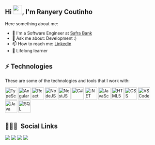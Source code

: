 <h2 align="left">Hi <img src="https://raw.githubusercontent.com/kaueMarques/kaueMarques/master/hi.gif" height="30px">, I'm Ranyery Coutinho</h2>

Here something about me:
- 🔭 I'm a Software Engineer at [Safra Bank](https://www.safra.com.br/)
- 💬 Ask me about: Development :)
- 📫 How to reach me: [Linkedin](https://www.linkedin.com/in/ranyery/)
- 🌱 Lifelong learner

<!-- 
## 📈 GitHub Stats
<div align="center">
  <a href="https://github.com/ranyery">
  <img height="180em" src="https://github-readme-stats.vercel.app/api?username=ranyery&show_icons=true&theme=jolly&include_all_commits=true&count_private=true"/>
  <img height="180em" src="https://github-readme-stats.vercel.app/api/top-langs/?username=ranyery&layout=compact&langs_count=7&theme=jolly"/>
</div>
-->

## ⚡ Technologies
These are some of the technologies and tools that I work with:
<div>
  <img height="40" alt="TypeScript" src="https://cdn.jsdelivr.net/gh/devicons/devicon/icons/typescript/typescript-original.svg" />
  <img height="40" alt="Angular" src="https://cdn.jsdelivr.net/gh/devicons/devicon/icons/angularjs/angularjs-original.svg" />
  <img height="40" alt="React" src="https://cdn.jsdelivr.net/gh/devicons/devicon/icons/react/react-original.svg" />
  <img height="40" alt="NodeJS" src="https://cdn.jsdelivr.net/gh/devicons/devicon/icons/nodejs/nodejs-original.svg" />
  <img height="40" alt="NestJS" src="https://cdn.jsdelivr.net/gh/devicons/devicon/icons/nestjs/nestjs-plain.svg" />
  <img height="40" alt="C#" src="https://cdn.jsdelivr.net/gh/devicons/devicon/icons/csharp/csharp-original.svg" />
  <img height="40" alt=".NET Core" src="https://cdn.jsdelivr.net/gh/devicons/devicon/icons/dotnetcore/dotnetcore-original.svg" />
  <img height="40" alt="JavaScript" src="https://cdn.jsdelivr.net/gh/devicons/devicon/icons/javascript/javascript-original.svg" />
  <img height="40" alt="HTML5" src="https://cdn.jsdelivr.net/gh/devicons/devicon/icons/html5/html5-original.svg" />
  <img height="40" alt="CSS" src="https://cdn.jsdelivr.net/gh/devicons/devicon/icons/css3/css3-original.svg" />
  <img height="40" alt="VSCode" src="https://cdn.jsdelivr.net/gh/devicons/devicon/icons/vscode/vscode-original.svg" />
  <img height="40" alt="Java" src="https://cdn.jsdelivr.net/gh/devicons/devicon/icons/java/java-original.svg" />
  <img height="40" alt="SQL" src="https://cdn.jsdelivr.net/gh/devicons/devicon/icons/postgresql/postgresql-original.svg" />
</div>

## 🙍🏼‍♂ &nbsp;Social Links
<div>
  <a href="https://www.linkedin.com/in/ranyery/" target="_blank"><img src="https://img.shields.io/badge/-LinkedIn-%230077B5?style=for-the-badge&logo=linkedin&logoColor=white"></a> 
  <a href="https://www.youtube.com/channel/UCOBlgO6Hen45X9MAdilT7ew/videos" target="_blank"><img src="https://img.shields.io/badge/YouTube-FF0000?style=for-the-badge&logo=youtube&logoColor=white"></a>
  <a href="https://www.youtube.com/channel/UCEeOZsBawGWSUieDaMQsDww/videos" target="_blank"><img src="https://img.shields.io/badge/YouTube-FF0000?style=for-the-badge&logo=youtube&logoColor=white"></a>
  <a href="mailto:ranyerysc@gmail.com"><img src="https://img.shields.io/badge/-Gmail-%23333?style=for-the-badge&logo=gmail&logoColor=white"></a>
</div>
